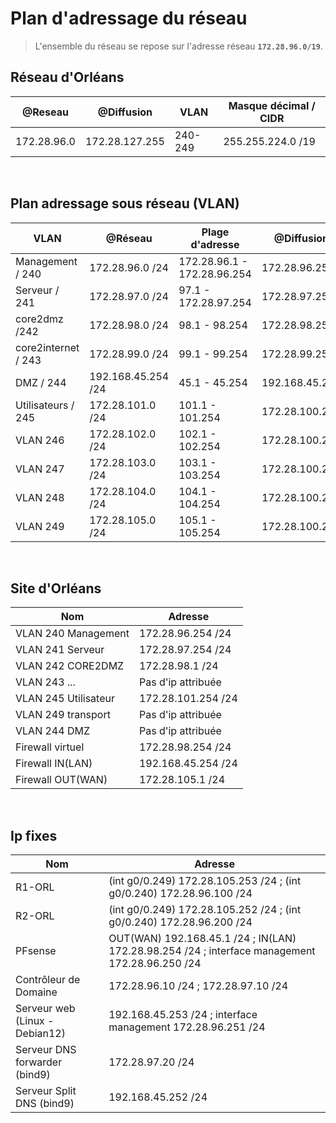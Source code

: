 # Plan d'adressage du réseau 

>L'ensemble du réseau se repose sur l'adresse réseau **`172.28.96.0/19`**.

## Réseau d'Orléans

| @Reseau | @Diffusion | VLAN| Masque décimal  / CIDR |
|---------|------------|-----|------------------------|
|  172.28.96.0  |  172.28.127.255   | 240-249| 255.255.224.0 /19 |

</br>

## Plan adressage sous réseau (VLAN)

| VLAN | @Réseau | Plage d'adresse | @Diffusion|
|-----------|---------|-----------------|-----------|
|Management / 240|172.28.96.0 /24| 172.28.96.1 - 172.28.96.254 | 172.28.96.255|
|  Serveur / 241 | 172.28.97.0 /24| 97.1 - 172.28.97.254 |172.28.97.255|
|  core2dmz /242 |  172.28.98.0 /24 | 98.1 - 98.254 |172.28.98.255|
|  core2internet / 243 |  172.28.99.0 /24 | 99.1 - 99.254 | 172.28.99.255 |
|  DMZ / 244 | 192.168.45.254 /24 | 45.1 - 45.254 | 192.168.45.255 |
|  Utilisateurs / 245 | 172.28.101.0 /24 | 101.1 - 101.254 | 172.28.100.255 |
|  VLAN 246 | 172.28.102.0 /24 | 102.1 - 102.254 | 172.28.100.255 |
|  VLAN 247 | 172.28.103.0 /24 | 103.1 - 103.254 | 172.28.100.255 |
|  VLAN 248| 172.28.104.0 /24 | 104.1 - 104.254 | 172.28.100.255 |
|  VLAN 249 | 172.28.105.0 /24 | 105.1 - 105.254 | 172.28.100.255 |

</br>

## Site d'Orléans
| Nom | Adresse | 
|-----------|---------|
|VLAN 240 Management  |172.28.96.254 /24|
|VLAN 241 Serveur     |172.28.97.254 /24|
|VLAN 242 CORE2DMZ    |172.28.98.1 /24|
|VLAN 243 ...         |Pas d'ip attribuée|
|VLAN 245 Utilisateur |172.28.101.254 /24|
|VLAN 249 transport   |Pas d'ip attribuée |
|VLAN 244 DMZ         |Pas d'ip attribuée |
|Firewall virtuel     |172.28.98.254 /24|
|Firewall IN(LAN)     |192.168.45.254 /24|
|Firewall OUT(WAN)    |172.28.105.1 /24|

</br>

## Ip fixes
| Nom | Adresse | 
|-----------|---------|
|R1-ORL                |(int g0/0.249) 172.28.105.253 /24 ; (int g0/0.240) 172.28.96.100 /24|
|R2-ORL                |(int g0/0.249) 172.28.105.252 /24 ; (int g0/0.240) 172.28.96.200 /24|
|PFsense               |OUT(WAN) 192.168.45.1 /24  ;  IN(LAN) 172.28.98.254 /24 ; interface management 172.28.96.250 /24|
|Contrôleur de Domaine |172.28.96.10 /24  ; 172.28.97.10 /24|
|Serveur web (Linux - Debian12)|192.168.45.253 /24 ; interface management 172.28.96.251 /24|
|Serveur DNS forwarder (bind9)|172.28.97.20 /24|
|Serveur Split DNS (bind9)|192.168.45.252 /24|



